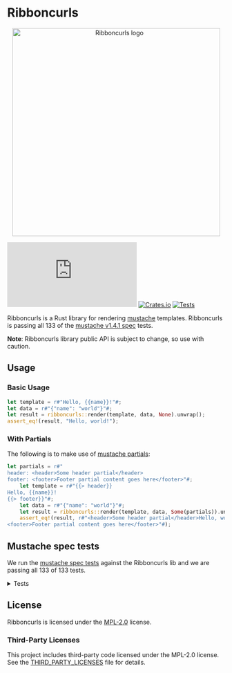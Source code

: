 # Ribboncurls

<p align="center">
  <img
    src="https://github.com/tinted-theming/ribboncurls/blob/main/logo.png?raw=true"
    alt="Ribboncurls logo" height="481 width="800" />
</p>

[![Matrix Chat](https://img.shields.io/matrix/tinted-theming:matrix.org)](https://matrix.to/#/#tinted-theming:matrix.org)
[![Crates.io](https://img.shields.io/crates/v/ribboncurls.svg)](https://crates.io/crates/ribboncurls)
[![Tests](https://github.com/tinted-theming/ribboncurls/actions/workflows/ci.yml/badge.svg)](https://github.com/tinted-theming/ribboncurls/actions/workflows/ci.yml)

Ribboncurls is a Rust library for rendering [mustache] templates.
Ribboncurls is passing all 133 of the [mustache v1.4.1 spec] tests.

**Note**: Ribboncurls library public API is subject to change, so use
with caution.

## Usage

### Basic Usage

```rust
let template = r#"Hello, {{name}}!"#;
let data = r#"{"name": "world"}"#;
let result = ribboncurls::render(template, data, None).unwrap();
assert_eq!(result, "Hello, world!");
```

### With Partials

The following is to make use of [mustache partials]:

```rust
let partials = r#"
header: <header>Some header partial</header>
footer: <footer>Footer partial content goes here</footer>"#;
    let template = r#"{{> header}}
Hello, {{name}}!
{{> footer}}"#;
    let data = r#"{"name": "world"}"#;
    let result = ribboncurls::render(template, data, Some(partials)).unwrap();
    assert_eq!(result, r#"<header>Some header partial</header>Hello, world!
<footer>Footer partial content goes here</footer>"#);
```

## Mustache spec tests

We run the [mustache spec tests] against the Ribboncurls lib and we are
passing all 133 of 133 tests.

<details><summary>Tests</summary>
✅ comments::inline<br>
✅ comments::standalone<br>
✅ comments::multiline_standalone<br>
✅ comments::variable_name_collision<br>
✅ comments::multiline<br>
✅ comments::indented_inline<br>
✅ comments::indented_standalone<br>
✅ comments::indented_multiline_standalone<br>
✅ comments::surrounding_whitespace<br>
✅ comments::standalone_line_endings<br>
✅ comments::standalone_without_previous_line<br>
✅ comments::standalone_without_newline<br>
✅ delimiters::pair_behavior<br>
✅ delimiters::pair_with_padding<br>
✅ delimiters::indented_standalone_tag<br>
✅ delimiters::outlying_whitespace_inline<br>
✅ delimiters::special_characters<br>
✅ delimiters::standalone_tag<br>
✅ interpolation::ampersand_context_miss_interpolation<br>
✅ delimiters::surrounding_whitespace<br>
✅ delimiters::standalone_without_newline<br>
✅ delimiters::standalone_without_previous_line<br>
✅ interpolation::ampersand<br>
✅ delimiters::inverted_sections<br>
✅ delimiters::standalone_line_endings<br>
✅ delimiters::post_partial_behavior<br>
✅ interpolation::ampersand_integer_interpolation<br>
✅ delimiters::sections<br>
✅ interpolation::ampersand_standalone<br>
✅ interpolation::ampersand_decimal_interpolation<br>
✅ interpolation::ampersand_with_padding<br>
✅ interpolation::ampersand_null_interpolation<br>
✅ interpolation::basic_context_miss_interpolation<br>
✅ interpolation::ampersand_surrounding_whitespace<br>
✅ interpolation::basic_null_interpolation<br>
✅ interpolation::dotted_names_broken_chain_resolution<br>
✅ interpolation::basic_decimal_interpolation<br>
✅ interpolation::basic_integer_interpolation<br>
✅ interpolation::dotted_names_arbitrary_depth<br>
✅ interpolation::dotted_names_broken_chains<br>
✅ interpolation::dotted_names_ampersand_interpolation<br>
✅ interpolation::basic_interpolation<br>
✅ delimiters::partial_inheritence<br>
✅ interpolation::dotted_names_basic_interpolation<br>
✅ interpolation::dotted_names_context_precedence<br>
✅ interpolation::implicit_iterators_basic_integer_interpolation<br>
✅ interpolation::html_escaping<br>
✅ interpolation::dotted_names_initial_resolution<br>
✅ interpolation::implicit_iterators_triple_mustache<br>
✅ interpolation::interpolation_surrounding_whitespace<br>
✅ interpolation::implicit_iterators_ampersand<br>
✅ interpolation::dotted_names_triple_mustache_interpolation<br>
✅ interpolation::interpolation_standalone<br>
✅ interpolation::implicit_iterators_basic_interpolation<br>
✅ interpolation::interpolation_with_padding<br>
✅ interpolation::implicit_iterators_html_escaping<br>
✅ interpolation::triple_mustache<br>
✅ interpolation::no_interpolation<br>
✅ interpolation::triple_mustache_surrounding_whitespace<br>
✅ interpolation::triple_mustache_context_miss_interpolation<br>
✅ interpolation::triple_mustache_standalone<br>
✅ interpolation::triple_mustache_integer_interpolation<br>
✅ interpolation::triple_mustache_null_interpolation<br>
✅ interpolation::triple_mustache_with_padding<br>
✅ interpolation::triple_mustache_decimal_interpolation<br>
✅ inverted::context_misses<br>
✅ inverted::context<br>
✅ inverted::dotted_names_truthy<br>
✅ inverted::falsey<br>
✅ inverted::dotted_names_broken_chains<br>
✅ inverted::empty_list<br>
✅ inverted::dotted_names_falsey<br>
✅ inverted::list<br>
✅ inverted::doubled<br>
✅ inverted::indented_inline_sections<br>
✅ inverted::internal_whitespace<br>
✅ inverted::nested_falsey<br>
✅ inverted::padding<br>
✅ inverted::null_is_falsey<br>
✅ inverted::standalone_line_endings<br>
✅ inverted::standalone_indented_lines<br>
✅ inverted::nested_truthy<br>
✅ inverted::standalone_lines<br>
✅ inverted::truthy<br>
✅ inverted::standalone_without_previous_line<br>
✅ partials::failed_lookup<br>
✅ inverted::standalone_without_newline<br>
✅ inverted::surrounding_whitespace<br>
✅ partials::standalone_without_previous_line<br>
✅ partials::basic_behavior<br>
✅ partials::context<br>
✅ partials::padding_whitespace<br>
✅ partials::inline_indentation<br>
✅ sections::dotted_names_broken_chains<br>
✅ sections::dotted_names_falsey<br>
✅ partials::standalone_line_endings<br>
✅ partials::standalone_indentation<br>
✅ partials::nested<br>
✅ partials::surrounding_whitespace<br>
✅ sections::dotted_names_truthy<br>
✅ partials::standalone_without_newline<br>
✅ partials::recursion<br>
✅ sections::context<br>
✅ sections::empty_list<br>
✅ sections::falsey<br>
✅ sections::context_misses<br>
✅ sections::doubled<br>
✅ sections::implicit_iterator_html_escaping<br>
✅ sections::implicit_iterator_decimal<br>
✅ sections::implicit_iterator_root_level<br>
✅ sections::implicit_iterator_ampersand<br>
✅ sections::implicit_iterator_string<br>
✅ sections::implicit_iterator_integer<br>
✅ sections::implicit_iterator_array<br>
✅ sections::indented_standalone_lines<br>
✅ sections::implicit_iterator_triple_mustache<br>
✅ sections::list<br>
✅ sections::indented_inline_sections<br>
✅ sections::internal_whitespace<br>
✅ sections::padding<br>
✅ sections::deeply_nested_contexts<br>
✅ sections::standalone_lines<br>
✅ sections::nested_falsey<br>
✅ sections::parent_contexts<br>
✅ sections::standalone_line_endings<br>
✅ sections::null_is_falsey<br>
✅ sections::list_contexts<br>
✅ sections::standalone_without_newline<br>
✅ sections::surrounding_whitespace<br>
✅ sections::nested_truthy<br>
✅ sections::variable_test<br>
✅ sections::truthy<br>
✅ sections::standalone_without_previous_line<br>
</details>

## License

Ribboncurls is licensed under the [MPL-2.0] license.

### Third-Party Licenses

This project includes third-party code licensed under the MPL-2.0
license. See the [THIRD_PARTY_LICENSES] file for details.

[mustache]: https://mustache.github.io
[mustache v1.4.1 spec]: https://github.com/mustache/spec/tree/v1.4.1
[mustache partials]: https://mustache.github.io/mustache.5.html#Partials
[mustache spec tests]: https://github.com/mustache/spec
[MPL-2.0]: ../LICENSE
[THIRD_PARTY_LICENSES]: ../THIRD_PARTY_LICENSES.md
